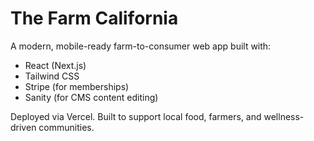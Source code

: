# The Farm California

A modern, mobile-ready farm-to-consumer web app built with:
- React (Next.js)
- Tailwind CSS
- Stripe (for memberships)
- Sanity (for CMS content editing)

Deployed via Vercel. Built to support local food, farmers, and wellness-driven communities.
